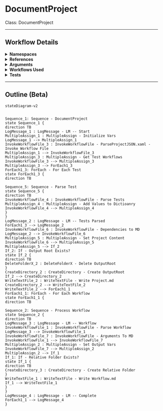 # DocumentProject
Class: DocumentProject



<hr />

## Workflow Details
<details>
    <summary>
    <b>Namespaces</b>
    </summary>
    
- System.Activities
- System.Activities.Statements
- System
- System.Collections
- System.Collections.Generic
- System.Collections.ObjectModel
- System.Data
- System.Linq
- UiPath.Core.Activities
- System.Reflection
- System.IO
- System.Runtime.Serialization
- UiPath.Platform.ResourceHandling
- System.ComponentModel
- System.Xml.Serialization
- System.ComponentModel
- System.Xml.Serialization
- UiPath.Core
- GlobalVariablesNamespace
- GlobalConstantsNamespace


</details>
<details>
    <summary>
    <b>References</b>
    </summary>

- Microsoft.CSharp
- Microsoft.VisualBasic
- Microsoft.Win32.Primitives
- NPOI
- PresentationFramework
- System
- System.Activities
- System.Collections
- System.Collections.Immutable
- System.ComponentModel
- System.ComponentModel.EventBasedAsync
- System.ComponentModel.Primitives
- System.ComponentModel.TypeConverter
- System.Configuration.ConfigurationManager
- System.Console
- System.Core
- System.Data
- System.Data.Common
- System.Data.SqlClient
- System.IO.FileSystem.AccessControl
- System.IO.FileSystem.DriveInfo
- System.IO.FileSystem.Watcher
- System.IO.Packaging
- System.Linq
- System.Linq.Expressions
- System.Linq.Parallel
- System.Linq.Queryable
- System.Memory
- System.Memory.Data
- System.ObjectModel
- System.Private.CoreLib
- System.Private.DataContractSerialization
- System.Private.ServiceModel
- System.Private.Uri
- System.Private.Xml
- System.Private.Xml.Linq
- System.Reflection.DispatchProxy
- System.Reflection.Metadata
- System.Reflection.TypeExtensions
- System.Runtime.Serialization
- System.Runtime.Serialization.Formatters
- System.Runtime.Serialization.Primitives
- System.Security.Permissions
- System.ServiceModel
- System.ServiceModel.Activities
- System.Xaml
- System.Xml
- System.Xml.Linq
- System.Xml.ReaderWriter
- UiPath.Platform
- UiPath.Studio.Constants
- UiPath.System.Activities
- UiPath.System.Activities.Design
- UiPath.System.Activities.ViewModels
- UiPath.Workflow
- WindowsBase


</details>
<details>
    <summary>
    <b>Arguments</b>
    </summary>

| Name | Direction | Type | Description |
|  --- | --- | --- | ---  |

    
</details>
<details>
    <summary>
    <b>Workflows Used</b>
    </summary>

- C:\Users\eyash\Documents\UiPath\LazyFramework\Design\AutoDocs\ParseProjectJSON.xaml
- C:\Users\eyash\Documents\UiPath\LazyFramework\Design\AutoDocs\ParseWorkflow.xaml
- C:\Users\eyash\Documents\UiPath\LazyFramework\Design\AutoDocs\DataTableToMarkdown.xaml

    
</details>
<details>
    <summary>
    <b>Tests</b>
    </summary>



    
</details>

<hr />

## Outline (Beta)

```mermaid
stateDiagram-v2


Sequence_1: Sequence - DocumentProject
state Sequence_1 {
direction TB
LogMessage_1 : LogMessage - LM -- Start
MultipleAssign_1 : MultipleAssign - Initialize Vars
LogMessage_1 --> MultipleAssign_1
InvokeWorkflowFile_3 : InvokeWorkflowFile - ParseProjectJSON.xaml - Invoke Workflow File
MultipleAssign_1 --> InvokeWorkflowFile_3
MultipleAssign_3 : MultipleAssign - Get Test Workflows
InvokeWorkflowFile_3 --> MultipleAssign_3
MultipleAssign_3 --> ForEach1_3
ForEach1_3: ForEach - For Each Test
state ForEach1_3 {
direction TB

Sequence_5: Sequence - Parse Test
state Sequence_5 {
direction TB
InvokeWorkflowFile_4 : InvokeWorkflowFile - Parse Tests
MultipleAssign_4 : MultipleAssign - Add Values to Dictioanry
InvokeWorkflowFile_4 --> MultipleAssign_4
}
}
LogMessage_2 : LogMessage - LM -- Tests Parsed
ForEach1_3 --> LogMessage_2
InvokeWorkflowFile_6 : InvokeWorkflowFile - Dependencies to MD
LogMessage_2 --> InvokeWorkflowFile_6
MultipleAssign_5 : MultipleAssign - Set Project Content
InvokeWorkflowFile_6 --> MultipleAssign_5
MultipleAssign_5 --> If_2
If_2: If - Output Root Exists?
state If_2 {
direction TB
DeleteFolderX_2 : DeleteFolderX - Delete OutputRoot
}
CreateDirectory_2 : CreateDirectory - Create OutputRoot
If_2 --> CreateDirectory_2
WriteTextFile_2 : WriteTextFile - Write Project.md
CreateDirectory_2 --> WriteTextFile_2
WriteTextFile_2 --> ForEach1_1
ForEach1_1: ForEach - For Each Workflow
state ForEach1_1 {
direction TB

Sequence_2: Sequence - Process Workflow
state Sequence_2 {
direction TB
LogMessage_3 : LogMessage - LM -- Workflow
InvokeWorkflowFile_1 : InvokeWorkflowFile - Parse Workflow
LogMessage_3 --> InvokeWorkflowFile_1
InvokeWorkflowFile_7 : InvokeWorkflowFile - Arguments To MD
InvokeWorkflowFile_1 --> InvokeWorkflowFile_7
MultipleAssign_2 : MultipleAssign - Set Output Vars
InvokeWorkflowFile_7 --> MultipleAssign_2
MultipleAssign_2 --> If_1
If_1: If - Relative Folder Exists?
state If_1 {
direction TB
CreateDirectory_3 : CreateDirectory - Create Relative Folder
}
WriteTextFile_1 : WriteTextFile - Write Workflow.md
If_1 --> WriteTextFile_1
}
}
LogMessage_4 : LogMessage - LM -- Complete
ForEach1_1 --> LogMessage_4
}
```